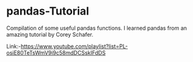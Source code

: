 # pandas-Tutorial
Compilation of some useful pandas functions. I learned pandas from an amazing tutorial by Corey Schafer.

Link:-https://www.youtube.com/playlist?list=PL-osiE80TeTsWmV9i9c58mdDCSskIFdDS
